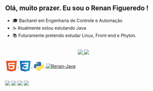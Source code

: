 ## Olá, muito prazer. Eu sou o Renan Figueredo !


- 🎓 Bacharel em Engenharia de Controle e Automação
- ☕ Atualmente estou estutando Java 
- 📚 Futuramente pretendo estudar Linux, Front-end e Phyton. 
<br>

<div align="center">
  <a href="https://github.com/renanfigueredo">
  <img height="180em" src="https://github-readme-stats.vercel.app/api?username=renanfigueredo&show_icons=true&theme=codeSTACKr&include_all_commits=true&count_private=true"/>
  <img height="180em" src="https://github-readme-stats.vercel.app/api/top-langs/?username=renanfigueredo&layout=compact&langs_count=7&theme=codeSTACKr"/>
</div>

<div style="display: inline_block"><br>
  <img align="center" alt="Renan-HTML" height="35" width="40" src="https://raw.githubusercontent.com/devicons/devicon/master/icons/html5/html5-original.svg">
  <img align="center" alt="Renan-CSS" height="35" width="40" src="https://raw.githubusercontent.com/devicons/devicon/master/icons/css3/css3-original.svg">
  <img align="center" alt="Renan-Python" height="35" width="40" src="https://raw.githubusercontent.com/devicons/devicon/master/icons/python/python-original.svg">
  <img align="center" alt="Renan-Java" height="35" width="40" src="https://cdn.jsdelivr.net/gh/devicons/devicon/icons/java/java-original.svg">
</div>
 
 ##
 
 <div> 

  <a href="https://www.facebook.com/nanolivef" target="_blank"><img src="https://img.shields.io/badge/Facebook-1877F2?style=for-the-badge&logo=facebook&logoColor=white" target="_blank"></a>
  <a href="https://instagram.com/renanolivef/?hl=pt-br" target="_blank"><img src="https://img.shields.io/badge/-Instagram-%23E4405F?style=for-the-badge&logo=instagram&logoColor=white" target="_blank"></a>
  <a href="https://www.linkedin.com/in/renanolive/" target="_blank"><img src="https://img.shields.io/badge/-LinkedIn-%230077B5?style=for-the-badge&logo=linkedin&logoColor=white" target="_blank"></a> 
 <a href = "mailto:renan.figueredo@outlook.com"><img src="https://img.shields.io/badge/Microsoft_Outlook-0078D4?style=for-the-badge&logo=microsoft-outlook&logoColor=white" target="_blank"></a>
 
 </div>
 
 
 
